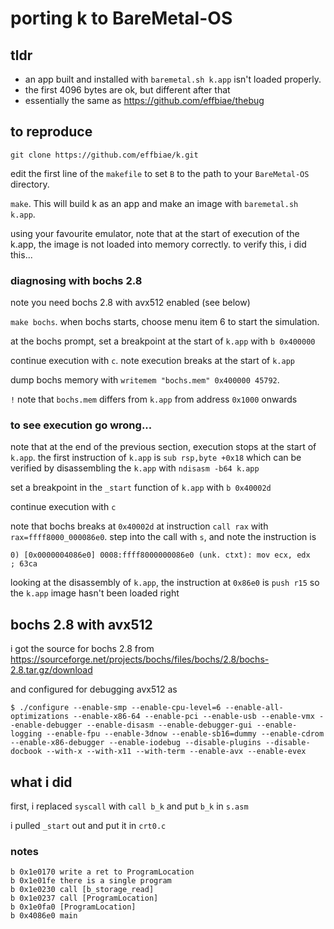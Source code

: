 # porting k to BareMetal-OS

## tldr
 - an app built and installed with `baremetal.sh k.app` isn't loaded properly.
 - the first 4096 bytes are ok, but different after that
 - essentially the same as https://github.com/effbiae/thebug

## to reproduce
```
git clone https://github.com/effbiae/k.git
```
edit the first line of the `makefile` to set `B` to the path to your `BareMetal-OS` directory.

`make`. This will build k as an app and make an image with `baremetal.sh k.app`.

using your favourite emulator, note that at the start of execution of the k.app, the image
is not loaded into memory correctly.  to verify this, i did this...

### diagnosing with bochs 2.8
note you need bochs 2.8 with avx512 enabled (see below)

`make bochs`. when bochs starts, choose menu item 6 to start the simulation.

at the bochs prompt, set a breakpoint at the start of `k.app` with `b 0x400000`

continue execution with `c`.  note execution breaks at the start of `k.app`

dump bochs memory with `writemem "bochs.mem" 0x400000 45792`. 

`!` note that `bochs.mem` differs from `k.app` from address `0x1000` onwards

### to see execution go wrong...
note that at the end of the previous section, execution stops at the start of `k.app`.
the first instruction of `k.app` is `sub rsp,byte +0x18` which can be verified by disassembling
the `k.app` with `ndisasm -b64 k.app`

set a breakpoint in the `_start` function of `k.app` with `b 0x40002d`

continue execution with `c`

note that bochs breaks at `0x40002d` at instruction `call rax` with `rax=ffff8000_000086e0`. 
step into the call with `s`, and note the instruction is
```
0) [0x0000004086e0] 0008:ffff8000000086e0 (unk. ctxt): mov ecx, edx              ; 63ca
```
looking at the disassembly of `k.app`, the instruction at `0x86e0` is `push r15`
so the `k.app` image hasn't been loaded right

## bochs 2.8 with avx512
i got the source for bochs 2.8 from https://sourceforge.net/projects/bochs/files/bochs/2.8/bochs-2.8.tar.gz/download

and configured for debugging avx512 as
```
$ ./configure --enable-smp --enable-cpu-level=6 --enable-all-optimizations --enable-x86-64 --enable-pci --enable-usb --enable-vmx --enable-debugger --enable-disasm --enable-debugger-gui --enable-logging --enable-fpu --enable-3dnow --enable-sb16=dummy --enable-cdrom --enable-x86-debugger --enable-iodebug --disable-plugins --disable-docbook --with-x --with-x11 --with-term --enable-avx --enable-evex
```

## what i did

first, i replaced `syscall` with `call b_k` and put `b_k` in `s.asm`

i pulled `_start` out and put it in `crt0.c`

### notes
```
b 0x1e0170 write a ret to ProgramLocation
b 0x1e01fe there is a single program
b 0x1e0230 call [b_storage_read]
b 0x1e0237 call [ProgramLocation]
b 0x1e0fa0 [ProgramLocation]
b 0x4086e0 main
```
